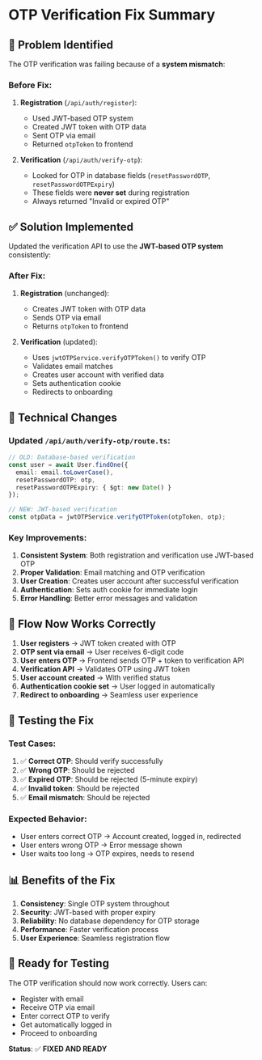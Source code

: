 # OTP Verification Fix Summary

## 🚨 **Problem Identified**

The OTP verification was failing because of a **system mismatch**:

### **Before Fix:**
1. **Registration** (`/api/auth/register`):
   - Used JWT-based OTP system
   - Created JWT token with OTP data
   - Sent OTP via email
   - Returned `otpToken` to frontend

2. **Verification** (`/api/auth/verify-otp`):
   - Looked for OTP in database fields (`resetPasswordOTP`, `resetPasswordOTPExpiry`)
   - These fields were **never set** during registration
   - Always returned "Invalid or expired OTP"

## ✅ **Solution Implemented**

Updated the verification API to use the **JWT-based OTP system** consistently:

### **After Fix:**
1. **Registration** (unchanged):
   - Creates JWT token with OTP data
   - Sends OTP via email
   - Returns `otpToken` to frontend

2. **Verification** (updated):
   - Uses `jwtOTPService.verifyOTPToken()` to verify OTP
   - Validates email matches
   - Creates user account with verified data
   - Sets authentication cookie
   - Redirects to onboarding

## 🔧 **Technical Changes**

### **Updated `/api/auth/verify-otp/route.ts`:**

```typescript
// OLD: Database-based verification
const user = await User.findOne({ 
  email: email.toLowerCase(),
  resetPasswordOTP: otp,
  resetPasswordOTPExpiry: { $gt: new Date() }
});

// NEW: JWT-based verification
const otpData = jwtOTPService.verifyOTPToken(otpToken, otp);
```

### **Key Improvements:**
1. **Consistent System**: Both registration and verification use JWT-based OTP
2. **Proper Validation**: Email matching and OTP verification
3. **User Creation**: Creates user account after successful verification
4. **Authentication**: Sets auth cookie for immediate login
5. **Error Handling**: Better error messages and validation

## 🎯 **Flow Now Works Correctly**

1. **User registers** → JWT token created with OTP
2. **OTP sent via email** → User receives 6-digit code
3. **User enters OTP** → Frontend sends OTP + token to verification API
4. **Verification API** → Validates OTP using JWT token
5. **User account created** → With verified status
6. **Authentication cookie set** → User logged in automatically
7. **Redirect to onboarding** → Seamless user experience

## 🧪 **Testing the Fix**

### **Test Cases:**
1. ✅ **Correct OTP**: Should verify successfully
2. ✅ **Wrong OTP**: Should be rejected
3. ✅ **Expired OTP**: Should be rejected (5-minute expiry)
4. ✅ **Invalid token**: Should be rejected
5. ✅ **Email mismatch**: Should be rejected

### **Expected Behavior:**
- User enters correct OTP → Account created, logged in, redirected
- User enters wrong OTP → Error message shown
- User waits too long → OTP expires, needs to resend

## 📊 **Benefits of the Fix**

1. **Consistency**: Single OTP system throughout
2. **Security**: JWT-based with proper expiry
3. **Reliability**: No database dependency for OTP storage
4. **Performance**: Faster verification process
5. **User Experience**: Seamless registration flow

## 🚀 **Ready for Testing**

The OTP verification should now work correctly. Users can:
- Register with email
- Receive OTP via email
- Enter correct OTP to verify
- Get automatically logged in
- Proceed to onboarding

**Status**: ✅ **FIXED AND READY**
